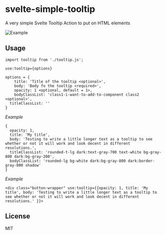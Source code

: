 # svelte-simple-tooltip
A very simple Svelte Tooltip Action to put on HTML elements

![Example](hhttps://github.com/nordquist/svelte-simple-tooltip/blob/master/tooltip_0.gif?raw=true)

## Usage
```
import tooltip from './tooltip.js';

use:tooltip={options}
```

```
options = {
	title: 'Title of the tooltip <optional>',
	body: 'Body fo the tooltip <required>',
	opacity: 1 <optional, default = 1>,
	bodyClassList: 'class1-i-want-to-add-to-component class2 <optional>',
  titleClassList: ''
}
```

*Example*
```
{
  opacity: 1,
  title: 'My title',
  body: 'Testing to write a little longer text as a tooltip to see whether or not it will work and look decent in different resolutions.',
  titleClassList: 'rounded-t-lg dark:text-gray-700 text-white bg-gray-800 dark:bg-gray-200',
  bodyClassList: 'rounded-lg bg-white dark:bg-gray-800 dark:border-gray-800 shadow'
}
```

*Example*
```
<div class="button-wrapper" use:tooltip={{opacity: 1, title: 'My title', body: 'Testing to write a little longer text as a tooltip to see whether or not it will work and look decent in different resolutions.' }}>
```


## License
MIT
